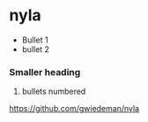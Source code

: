 # nyla

* Bullet 1
* bullet 2

### Smaller heading

1. bullets numbered

https://github.com/gwiedeman/nyla
